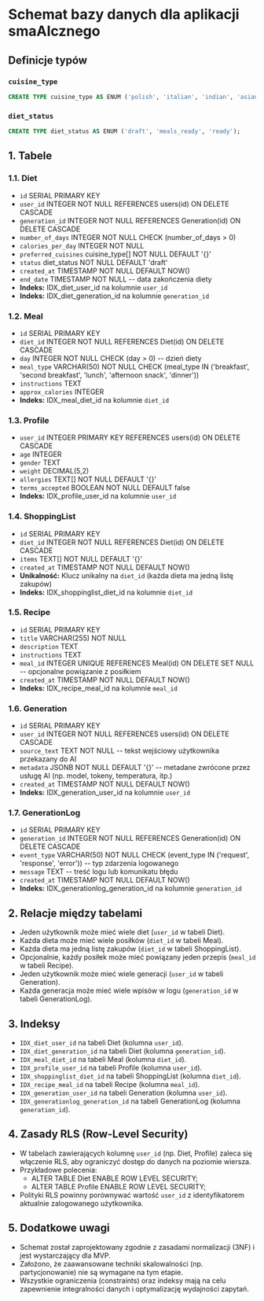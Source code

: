 # Schemat bazy danych dla aplikacji smaAIcznego

## Definicje typów

### `cuisine_type`

```sql
CREATE TYPE cuisine_type AS ENUM ('polish', 'italian', 'indian', 'asian', 'vegan', 'vegetarian', 'gluten-free', 'keto', 'paleo');
```

### `diet_status`

```sql
CREATE TYPE diet_status AS ENUM ('draft', 'meals_ready', 'ready');
```

## 1. Tabele

### 1.1. Diet

- `id` SERIAL PRIMARY KEY
- `user_id` INTEGER NOT NULL REFERENCES users(id) ON DELETE CASCADE
- `generation_id` INTEGER NOT NULL REFERENCES Generation(id) ON DELETE CASCADE
- `number_of_days` INTEGER NOT NULL CHECK (number_of_days > 0)
- `calories_per_day` INTEGER NOT NULL
- `preferred_cuisines` cuisine_type[] NOT NULL DEFAULT '{}'
- `status` diet_status NOT NULL DEFAULT 'draft'
- `created_at` TIMESTAMP NOT NULL DEFAULT NOW()
- `end_date` TIMESTAMP NOT NULL -- data zakończenia diety
- **Indeks:** IDX_diet_user_id na kolumnie `user_id`
- **Indeks:** IDX_diet_generation_id na kolumnie `generation_id`

### 1.2. Meal

- `id` SERIAL PRIMARY KEY
- `diet_id` INTEGER NOT NULL REFERENCES Diet(id) ON DELETE CASCADE
- `day` INTEGER NOT NULL CHECK (day > 0) -- dzień diety
- `meal_type` VARCHAR(50) NOT NULL CHECK (meal_type IN ('breakfast', 'second breakfast', 'lunch', 'afternoon snack', 'dinner'))
- `instructions` TEXT
- `approx_calories` INTEGER
- **Indeks:** IDX_meal_diet_id na kolumnie `diet_id`

### 1.3. Profile

- `user_id` INTEGER PRIMARY KEY REFERENCES users(id) ON DELETE CASCADE
- `age` INTEGER
- `gender` TEXT
- `weight` DECIMAL(5,2)
- `allergies` TEXT[] NOT NULL DEFAULT '{}'
- `terms_accepted` BOOLEAN NOT NULL DEFAULT false
- **Indeks:** IDX_profile_user_id na kolumnie `user_id`

### 1.4. ShoppingList

- `id` SERIAL PRIMARY KEY
- `diet_id` INTEGER NOT NULL REFERENCES Diet(id) ON DELETE CASCADE
- `items` TEXT[] NOT NULL DEFAULT '{}'
- `created_at` TIMESTAMP NOT NULL DEFAULT NOW()
- **Unikalność:** Klucz unikalny na `diet_id` (każda dieta ma jedną listę zakupów)
- **Indeks:** IDX_shoppinglist_diet_id na kolumnie `diet_id`

### 1.5. Recipe

- `id` SERIAL PRIMARY KEY
- `title` VARCHAR(255) NOT NULL
- `description` TEXT
- `instructions` TEXT
- `meal_id` INTEGER UNIQUE REFERENCES Meal(id) ON DELETE SET NULL -- opcjonalne powiązanie z posiłkiem
- `created_at` TIMESTAMP NOT NULL DEFAULT NOW()
- **Indeks:** IDX_recipe_meal_id na kolumnie `meal_id`

### 1.6. Generation

- `id` SERIAL PRIMARY KEY
- `user_id` INTEGER NOT NULL REFERENCES users(id) ON DELETE CASCADE
- `source_text` TEXT NOT NULL -- tekst wejściowy użytkownika przekazany do AI
- `metadata` JSONB NOT NULL DEFAULT '{}' -- metadane zwrócone przez usługę AI (np. model, tokeny, temperatura, itp.)
- `created_at` TIMESTAMP NOT NULL DEFAULT NOW()
- **Indeks:** IDX_generation_user_id na kolumnie `user_id`

### 1.7. GenerationLog

- `id` SERIAL PRIMARY KEY
- `generation_id` INTEGER NOT NULL REFERENCES Generation(id) ON DELETE CASCADE
- `event_type` VARCHAR(50) NOT NULL CHECK (event_type IN ('request', 'response', 'error')) -- typ zdarzenia logowanego
- `message` TEXT -- treść logu lub komunikatu błędu
- `created_at` TIMESTAMP NOT NULL DEFAULT NOW()
- **Indeks:** IDX_generationlog_generation_id na kolumnie `generation_id`

## 2. Relacje między tabelami

- Jeden użytkownik może mieć wiele diet (`user_id` w tabeli Diet).
- Każda dieta może mieć wiele posiłków (`diet_id` w tabeli Meal).
- Każda dieta ma jedną listę zakupów (`diet_id` w tabeli ShoppingList).
- Opcjonalnie, każdy posiłek może mieć powiązany jeden przepis (`meal_id` w tabeli Recipe).
- Jeden użytkownik może mieć wiele generacji (`user_id` w tabeli Generation).
- Każda generacja może mieć wiele wpisów w logu (`generation_id` w tabeli GenerationLog).

## 3. Indeksy

- `IDX_diet_user_id` na tabeli Diet (kolumna `user_id`).
- `IDX_diet_generation_id` na tabeli Diet (kolumna `generation_id`).
- `IDX_meal_diet_id` na tabeli Meal (kolumna `diet_id`).
- `IDX_profile_user_id` na tabeli Profile (kolumna `user_id`).
- `IDX_shoppinglist_diet_id` na tabeli ShoppingList (kolumna `diet_id`).
- `IDX_recipe_meal_id` na tabeli Recipe (kolumna `meal_id`).
- `IDX_generation_user_id` na tabeli Generation (kolumna `user_id`).
- `IDX_generationlog_generation_id` na tabeli GenerationLog (kolumna `generation_id`).

## 4. Zasady RLS (Row-Level Security)

- W tabelach zawierających kolumnę `user_id` (np. Diet, Profile) zaleca się włączenie RLS, aby ograniczyć dostęp do danych na poziomie wiersza.
- Przykładowe polecenia:
  - ALTER TABLE Diet ENABLE ROW LEVEL SECURITY;
  - ALTER TABLE Profile ENABLE ROW LEVEL SECURITY;
- Polityki RLS powinny porównywać wartość `user_id` z identyfikatorem aktualnie zalogowanego użytkownika.

## 5. Dodatkowe uwagi

- Schemat został zaprojektowany zgodnie z zasadami normalizacji (3NF) i jest wystarczający dla MVP.
- Założono, że zaawansowane techniki skalowalności (np. partycjonowanie) nie są wymagane na tym etapie.
- Wszystkie ograniczenia (constraints) oraz indeksy mają na celu zapewnienie integralności danych i optymalizację wydajności zapytań.
